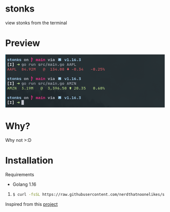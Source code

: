 # stonks

view stonks from the terminal

# Preview

<img src="./preview.png">

# Why?

Why not >:D

# Installation

Requirements

- Golang 1.16

1. ```bash
   $ curl -fsSL https://raw.githubusercontent.com/nerdthatnoonelikes/stonks/main/install.sh | bash
   ```

Inspired from this [project](https://github.com/jkwill87/stonky)
